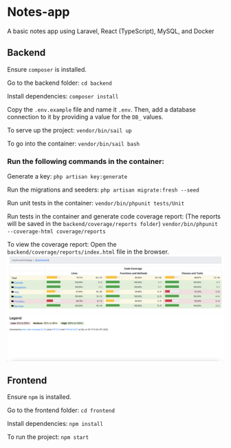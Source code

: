 # Notes-app
A basic notes app using Laravel, React (TypeScript), MySQL, and Docker

## Backend
Ensure `composer` is installed.

Go to the backend folder:
`cd backend`

Install dependencies:
`composer install`

Copy the `.env.example` file and name it `.env`. Then, add a database connection to it by providing a value for the `DB_` values.

To serve up the project:
`vendor/bin/sail up`

To go into the container:
`vendor/bin/sail bash`

### Run the following commands in the container:

Generate a key:
`php artisan key:generate`

Run the migrations and seeders:
`php artisan migrate:fresh --seed`

Run unit tests in the container:
`vendor/bin/phpunit tests/Unit`

Run tests in the container and generate code coverage report:
(The reports will be saved in the `backend/coverage/reports folder`)
`vendor/bin/phpunit --coverage-html coverage/reports`

To view the coverage report:
Open the `backend/coverage/reports/index.html` file in the browser.
![alt text](/CodeCoverageReport.png)

## Frontend
Ensure `npm` is installed.

Go to the frontend folder:
`cd frontend`

Install dependencies:
`npm install`

To run the project:
`npm start`
